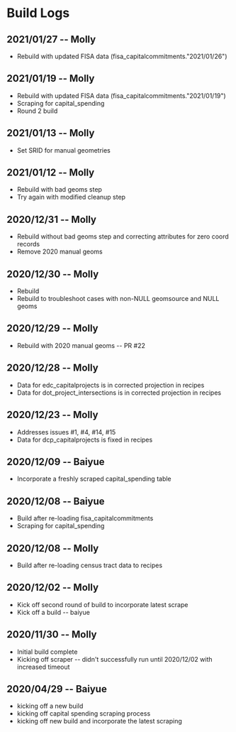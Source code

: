 # Build Logs

## 2021/01/27 -- Molly
+ Rebuild with updated FISA data (fisa_capitalcommitments."2021/01/26")

## 2021/01/19 -- Molly
+ Rebuild with updated FISA data (fisa_capitalcommitments."2021/01/19")
+ Scraping for capital_spending
+ Round 2 build

## 2021/01/13 -- Molly
+ Set SRID for manual geometries

## 2021/01/12 -- Molly
+ Rebuild with bad geoms step
+ Try again with modified cleanup step

## 2020/12/31 -- Molly
+ Rebuild without bad geoms step and correcting attributes for zero coord records
+ Remove 2020 manual geoms

## 2020/12/30 -- Molly
+ Rebuild
+ Rebuild to troubleshoot cases with non-NULL geomsource and NULL geoms

## 2020/12/29 -- Molly
+ Rebuild with 2020 manual geoms -- PR #22

## 2020/12/28 -- Molly
+ Data for edc_capitalprojects is in corrected projection in recipes
+ Data for dot_project_intersections is in corrected projection in recipes

## 2020/12/23 -- Molly
+ Addresses issues #1, #4, #14, #15
+ Data for dcp_capitalprojects is fixed in recipes

## 2020/12/09 -- Baiyue
+ Incorporate a freshly scraped capital_spending table

## 2020/12/08 -- Baiyue
+ Build after re-loading fisa_capitalcommitments
+ Scraping for capital_spending

## 2020/12/08 -- Molly
+ Build after re-loading census tract data to recipes

## 2020/12/02 -- Molly
+ Kick off second round of build to incorporate latest scrape
+ Kick off a build -- baiyue

## 2020/11/30 -- Molly
+ Initial build complete
+ Kicking off scraper -- didn't successfully run until 2020/12/02 with increased timeout

## 2020/04/29 -- Baiyue
+ kicking off a new build
+ kicking off capital spending scraping process
+ kicking off new build and incorporate the latest scraping
